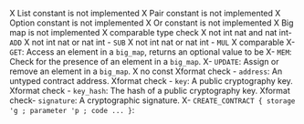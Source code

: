 X List constant is not implemented
X Pair constant is not implemented
X Option constant is not implemented
X Or constant is not implemented
X Big map is not implemented
X comparable type check
X not int nat and nat int-  ``ADD``
X not int nat or nat int -  ``SUB``
X not int nat or nat int -  ``MUL``
X comparable
X-  ``GET``: Access an element in a ``big_map``, returns an optional value to be
X-  ``MEM``: Check for the presence of an element in a ``big_map``.
X-  ``UPDATE``: Assign or remove an element in a ``big_map``.
X no const
Xformat check -  ``address``: An untyped contract address.
Xformat check -  ``key``: A public cryptography key.
Xformat check -  ``key_hash``: The hash of a public cryptography key.
Xformat check-  ``signature``: A cryptographic signature.
X-  ``CREATE_CONTRACT { storage 'g ; parameter 'p ; code ... }``:
